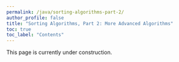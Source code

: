 ```yaml
---
permalink: /java/sorting-algorithms-part-2/
author_profile: false
title: "Sorting Algorithms, Part 2: More Advanced Algorithms"
toc: true
toc_label: "Contents"
---
```


This page is currently under construction.


<!--
https://lamfo-unb.github.io/2019/04/21/Sorting-algorithms/ include the benchmark figure that compares the relative performances of the different algorithms to demonstrate why we're interested in heap sort
-->


